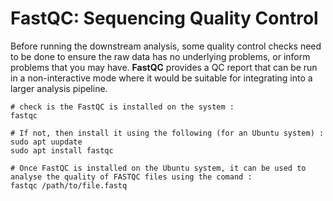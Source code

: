 # FastQC: Sequencing Quality Control

Before running the downstream analysis, some quality control checks need to be done to ensure the raw data has no underlying problems, or inform problems that you may have.
**FastQC** provides a QC report that can be run in a non-interactive mode where it would be suitable for integrating into a larger analysis pipeline. 

```Unix Command Prompt
# check is the FastQC is installed on the system : 
fastqc

# If not, then install it using the following (for an Ubuntu system) : 
sudo apt uupdate 
sudo apt install fastqc

# Once FastQC is installed on the Ubuntu system, it can be used to analyse the quality of FASTQC files using the comand :
fastqc /path/to/file.fastq
```


